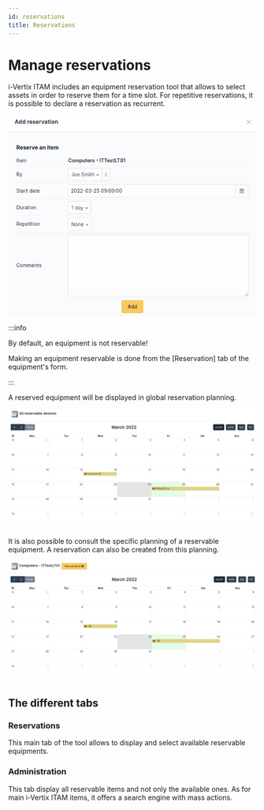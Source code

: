 ```yaml
---
id: reservations
title: Reservations
---
```


# Manage reservations

i-Vertix ITAM includes an equipment reservation tool that allows to select assets
in order to reserve them for a time slot. For repetitive reservations,
it is possible to declare a reservation as recurrent.

![Characteristics of a reservation](../../assets/modules/tools/images/details-booking.png)

:::info

By default, an equipment is not reservable!

Making an equipment reservable is done from the
[Reservation] tab of the equipment's form.

:::

A reserved equipment will be displayed in global reservation planning.

![Global reservation planning](../../assets/modules/tools/images/planning-booking.png)

It is also possible to consult the specific planning of a reservable
equipment. A reservation can also be created from this planning.

![Specific reservation planning](../../assets/modules/tools/images/planningspe-booking.png)

## The different tabs

### Reservations

This main tab of the tool allows to display and select available
reservable equipments.

### Administration

This tab display all reservable items and not only the available ones.
As for main i-Vertix ITAM items, it offers a search engine with mass actions.
